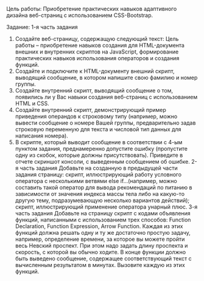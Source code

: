 Цель работы:
Приобретение практических навыков адаптивного дизайна веб-страниц с использованием CSS-Bootstrap.

Задание:
1-я часть задания
1. Создайте веб-страницу, содержащую следующий текст:
Цель работы – приобретение навыков создания для HTML-документа внешних и внутренних скриптов на JavaScript, формирование практических навыков использования операторов и создания функций.
2. Создайте и подключите к HTML-документу внешний скрипт, выводящий сообщение, в котором напишите свою фамилию и номер группы.
3. Создайте внутренний скрипт, выводящий сообщение о том, появились ли у Вас навыки создания веб-страниц с использованием HTML и CSS.
4. Создайте внутренний скрипт, демонстрирующий пример приведения операндов к строковому типу (например, можно вывести сообщение о номере Вашей группы, предварительно задав строковую переменную для текста и числовой тип данных для написания номера).
5. В скрипте, который выводит сообщение в соответствии с 4-ым пунктом задания, преднамеренно допустите ошибку (пропустите одну из скобок, которые должны присутствовать). Приведите в отчете скриншот консоли, с выведенным сообщением об ошибке.
2-я часть задания
Добавьте на созданную в предыдущей части задания страницу:
cкрипт, иллюстрирующий работу условного оператора с несколькими ветвями else if...(например, можно составить такой оператор для вывода рекомендаций по питанию в зависимости от значения индекса массы тела либо на какую-то другую тему, подразумевающую несколько вариантов действий);
cкрипт, иллюстрирующий применение оператора унарный плюс.
3-я часть задания
Добавьте на страницу скрипт с кодами объявления функций, написанными с использованием трех способов: 
Function Declaration,
Function Expression,
Arrow Function.
Каждая из этих функций должна решать одну и ту же достаточно простую задачу, например, определение времени, за которое вы можете пройти весь Невский проспект. При этом надо задать длину проспекта и скорость, с которой вы обычно ходите. В конце функции должно быть выведено сообщение, содержащее соответствующий текст с вычисленным результатом в минутах. Вызовите каждую из этих функций.

